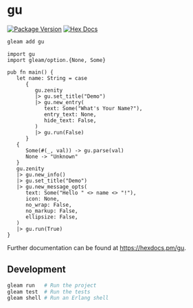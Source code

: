 # gu

[![Package Version](https://img.shields.io/hexpm/v/gu)](https://hex.pm/packages/gu)
[![Hex Docs](https://img.shields.io/badge/hex-docs-ffaff3)](https://hexdocs.pm/gu/)

```sh
gleam add gu
```
```gleam
import gu
import gleam/option.{None, Some}

pub fn main() {
   let name: String = case
      {
         gu.zenity
         |> gu.set_title("Demo")
         |> gu.new_entry(
            text: Some("What's Your Name?"),
            entry_text: None,
            hide_text: False,
         )
         |> gu.run(False)
      }
   {
      Some(#(_, val)) -> gu.parse(val)
      None -> "Unknown"
   }
   gu.zenity
   |> gu.new_info()
   |> gu.set_title("Demo")
   |> gu.new_message_opts(
      text: Some("Hello " <> name <> "!"),
      icon: None,
      no_wrap: False,
      no_markup: False,
      ellipsize: False,
   )
   |> gu.run(True)
}
```

Further documentation can be found at <https://hexdocs.pm/gu>.

## Development

```sh
gleam run   # Run the project
gleam test  # Run the tests
gleam shell # Run an Erlang shell
```
